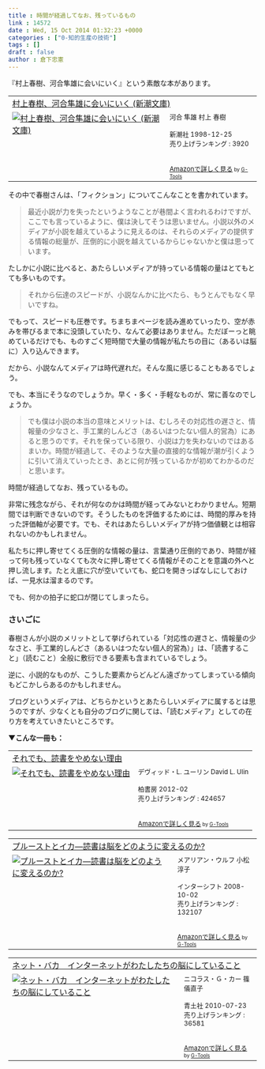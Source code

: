 ```yaml
---
title : 時間が経過してなお、残っているもの
link : 14572
date : Wed, 15 Oct 2014 01:32:23 +0000
categories : ["0-知的生産の技術"]
tags : []
draft : false
author : 倉下忠憲
---
```


『村上春樹、河合隼雄に会いにいく』という素敵な本があります。

<table  border="0" cellpadding="5"><tr><td colspan="2"><a href="http://www.amazon.co.jp/%E6%9D%91%E4%B8%8A%E6%98%A5%E6%A8%B9%E3%80%81%E6%B2%B3%E5%90%88%E9%9A%BC%E9%9B%84%E3%81%AB%E4%BC%9A%E3%81%84%E3%81%AB%E3%81%84%E3%81%8F-%E6%96%B0%E6%BD%AE%E6%96%87%E5%BA%AB-%E6%B2%B3%E5%90%88-%E9%9A%BC%E9%9B%84/dp/4101001456%3FSubscriptionId%3D15SMZCTB9V8NGR2TW082%26tag%3Drashita1000-22%26linkCode%3Dxm2%26camp%3D2025%26creative%3D165953%26creativeASIN%3D4101001456" target="_blank">村上春樹、河合隼雄に会いにいく (新潮文庫)</a><img src="http://www.assoc-amazon.jp/e/ir?t=rashita1000-22&l=ur2&o=9" width="1" height="1" style="border: none;" alt="" /></td></tr><tr><td valign="top"><a href="http://www.amazon.co.jp/%E6%9D%91%E4%B8%8A%E6%98%A5%E6%A8%B9%E3%80%81%E6%B2%B3%E5%90%88%E9%9A%BC%E9%9B%84%E3%81%AB%E4%BC%9A%E3%81%84%E3%81%AB%E3%81%84%E3%81%8F-%E6%96%B0%E6%BD%AE%E6%96%87%E5%BA%AB-%E6%B2%B3%E5%90%88-%E9%9A%BC%E9%9B%84/dp/4101001456%3FSubscriptionId%3D15SMZCTB9V8NGR2TW082%26tag%3Drashita1000-22%26linkCode%3Dxm2%26camp%3D2025%26creative%3D165953%26creativeASIN%3D4101001456" target="_blank"><img src="http://ecx.images-amazon.com/images/I/51QGBH45RKL._SL160_.jpg" border="0" alt="村上春樹、河合隼雄に会いにいく (新潮文庫)" /></a></td><td valign="top"><font size="-1">河合 隼雄 村上 春樹 <br /><br />新潮社  1998-12-25<br />売り上げランキング : 3920<br /><br /><br /><a href="http://www.amazon.co.jp/%E6%9D%91%E4%B8%8A%E6%98%A5%E6%A8%B9%E3%80%81%E6%B2%B3%E5%90%88%E9%9A%BC%E9%9B%84%E3%81%AB%E4%BC%9A%E3%81%84%E3%81%AB%E3%81%84%E3%81%8F-%E6%96%B0%E6%BD%AE%E6%96%87%E5%BA%AB-%E6%B2%B3%E5%90%88-%E9%9A%BC%E9%9B%84/dp/4101001456%3FSubscriptionId%3D15SMZCTB9V8NGR2TW082%26tag%3Drashita1000-22%26linkCode%3Dxm2%26camp%3D2025%26creative%3D165953%26creativeASIN%3D4101001456" target="_blank">Amazonで詳しく見る</a></font><font size="-2"> by <a href="http://www.goodpic.com/mt/aws/index.html" >G-Tools</a></font></td></tr></table>

その中で春樹さんは、「フィクション」についてこんなことを書かれています。

<blockquote>最近小説が力を失ったというようなことが巷間よく言われるわけですが、ここでも言っているように、僕は決してそうは思いません。小説以外のメディアが小説を越えているように見えるのは、それらのメディアの提供する情報の総量が、圧倒的に小説を越えているからじゃないかと僕は思っています。</blockquote>

たしかに小説に比べると、あたらしいメディアが持っている情報の量はとてもとても多いものです。

<blockquote>それから伝達のスピードが、小説なんかに比べたら、もうとんでもなく早いですね。</blockquote>

でもって、スピードも圧巻です。ちまちまページを読み進めていったり、空が赤みを帯びるまで本に没頭していたり、なんて必要はありません。ただぼーっと眺めているだけでも、ものすごく短時間で大量の情報が私たちの目に（あるいは脳に）入り込んできます。

だから、小説なんてメディアは時代遅れだ。そんな風に感じることもあるでしょう。

でも、本当にそうなのでしょうか。早く・多く・手軽なものが、常に善なのでしょうか。

<blockquote>でも僕は小説の本当の意味とメリットは、むしろその対応性の遅さと、情報量の少なさと、手工業的しんどさ（あるいはつたない個人的営為）にあると思うのです。それを保っている限り、小説は力を失わないのではあるまいか。時間が経過して、そのような大量の直接的な情報が潮が引くように引いて消えていったとき、あとに何が残っているかが初めてわかるのだと思います。</blockquote>

時間が経過してなお、残っているもの。

非常に残念ながら、それが何なのかは時間が経ってみないとわかりません。短期間では判断できないのです。そうしたものを評価するためには、時間的厚みを持った評価軸が必要です。でも、それはあたらしいメディアが持つ価値観とは相容れないのかもしれません。

私たちに押し寄せてくる圧倒的な情報の量は、言葉通り圧倒的であり、時間が経って何も残っていなくても次々に押し寄せてくる情報がそのことを意識の外へと押し流します。たとえ底に穴が空いていても、蛇口を開きっぱなしにしておけば、一見水は溜まるのです。

でも、何かの拍子に蛇口が閉じてしまったら。

<H3>さいごに</H3>

春樹さんが小説のメリットとして挙げられている「対応性の遅さと、情報量の少なさと、手工業的しんどさ（あるいはつたない個人的営為）」は、「読書すること」（読むこと）全般に敷衍できる要素も含まれているでしょう。

逆に、小説的なものが、こうした要素からどんどん遠ざかってしまっている傾向もどこかしらあるのかもしれません。

ブログというメディアは、どちらかというとあたらしいメディアに属するとは思うのですが、少なくとも自分のブログに関しては、「読むメディア」としての在り方を考えていきたいところです。

<strong>▼こんな一冊も：</strong>
<table  border="0" cellpadding="5"><tr><td colspan="2"><a href="http://www.amazon.co.jp/%E3%81%9D%E3%82%8C%E3%81%A7%E3%82%82%E3%80%81%E8%AA%AD%E6%9B%B8%E3%82%92%E3%82%84%E3%82%81%E3%81%AA%E3%81%84%E7%90%86%E7%94%B1-%E3%83%87%E3%83%B4%E3%82%A3%E3%83%83%E3%83%89%E3%83%BBL-%E3%83%A6%E3%83%BC%E3%83%AA%E3%83%B3/dp/4760140840%3FSubscriptionId%3D15SMZCTB9V8NGR2TW082%26tag%3Drashita1000-22%26linkCode%3Dxm2%26camp%3D2025%26creative%3D165953%26creativeASIN%3D4760140840" target="_blank">それでも、読書をやめない理由</a><img src="http://www.assoc-amazon.jp/e/ir?t=rashita1000-22&l=ur2&o=9" width="1" height="1" style="border: none;" alt="" /></td></tr><tr><td valign="top"><a href="http://www.amazon.co.jp/%E3%81%9D%E3%82%8C%E3%81%A7%E3%82%82%E3%80%81%E8%AA%AD%E6%9B%B8%E3%82%92%E3%82%84%E3%82%81%E3%81%AA%E3%81%84%E7%90%86%E7%94%B1-%E3%83%87%E3%83%B4%E3%82%A3%E3%83%83%E3%83%89%E3%83%BBL-%E3%83%A6%E3%83%BC%E3%83%AA%E3%83%B3/dp/4760140840%3FSubscriptionId%3D15SMZCTB9V8NGR2TW082%26tag%3Drashita1000-22%26linkCode%3Dxm2%26camp%3D2025%26creative%3D165953%26creativeASIN%3D4760140840" target="_blank"><img src="http://ecx.images-amazon.com/images/I/41buAeGrvcL._SL160_.jpg" border="0" alt="それでも、読書をやめない理由" /></a></td><td valign="top"><font size="-1">デヴィッド・L. ユーリン David L. Ulin <br /><br />柏書房  2012-02<br />売り上げランキング : 424657<br /><br /><br /><a href="http://www.amazon.co.jp/%E3%81%9D%E3%82%8C%E3%81%A7%E3%82%82%E3%80%81%E8%AA%AD%E6%9B%B8%E3%82%92%E3%82%84%E3%82%81%E3%81%AA%E3%81%84%E7%90%86%E7%94%B1-%E3%83%87%E3%83%B4%E3%82%A3%E3%83%83%E3%83%89%E3%83%BBL-%E3%83%A6%E3%83%BC%E3%83%AA%E3%83%B3/dp/4760140840%3FSubscriptionId%3D15SMZCTB9V8NGR2TW082%26tag%3Drashita1000-22%26linkCode%3Dxm2%26camp%3D2025%26creative%3D165953%26creativeASIN%3D4760140840" target="_blank">Amazonで詳しく見る</a></font><font size="-2"> by <a href="http://www.goodpic.com/mt/aws/index.html" >G-Tools</a></font></td></tr></table>

<table  border="0" cellpadding="5"><tr><td colspan="2"><a href="http://www.amazon.co.jp/%E3%83%97%E3%83%AB%E3%83%BC%E3%82%B9%E3%83%88%E3%81%A8%E3%82%A4%E3%82%AB%E2%80%95%E8%AA%AD%E6%9B%B8%E3%81%AF%E8%84%B3%E3%82%92%E3%81%A9%E3%81%AE%E3%82%88%E3%81%86%E3%81%AB%E5%A4%89%E3%81%88%E3%82%8B%E3%81%AE%E3%81%8B-%E3%83%A1%E3%82%A2%E3%83%AA%E3%82%A2%E3%83%B3%E3%83%BB%E3%82%A6%E3%83%AB%E3%83%95/dp/4772695133%3FSubscriptionId%3D15SMZCTB9V8NGR2TW082%26tag%3Drashita1000-22%26linkCode%3Dxm2%26camp%3D2025%26creative%3D165953%26creativeASIN%3D4772695133" target="_blank">プルーストとイカ―読書は脳をどのように変えるのか?</a><img src="http://www.assoc-amazon.jp/e/ir?t=rashita1000-22&l=ur2&o=9" width="1" height="1" style="border: none;" alt="" /></td></tr><tr><td valign="top"><a href="http://www.amazon.co.jp/%E3%83%97%E3%83%AB%E3%83%BC%E3%82%B9%E3%83%88%E3%81%A8%E3%82%A4%E3%82%AB%E2%80%95%E8%AA%AD%E6%9B%B8%E3%81%AF%E8%84%B3%E3%82%92%E3%81%A9%E3%81%AE%E3%82%88%E3%81%86%E3%81%AB%E5%A4%89%E3%81%88%E3%82%8B%E3%81%AE%E3%81%8B-%E3%83%A1%E3%82%A2%E3%83%AA%E3%82%A2%E3%83%B3%E3%83%BB%E3%82%A6%E3%83%AB%E3%83%95/dp/4772695133%3FSubscriptionId%3D15SMZCTB9V8NGR2TW082%26tag%3Drashita1000-22%26linkCode%3Dxm2%26camp%3D2025%26creative%3D165953%26creativeASIN%3D4772695133" target="_blank"><img src="http://ecx.images-amazon.com/images/I/51A%2Bh6ZB4iL._SL160_.jpg" border="0" alt="プルーストとイカ―読書は脳をどのように変えるのか?" /></a></td><td valign="top"><font size="-1">メアリアン・ウルフ 小松 淳子 <br /><br />インターシフト  2008-10-02<br />売り上げランキング : 132107<br /><br /><br /><a href="http://www.amazon.co.jp/%E3%83%97%E3%83%AB%E3%83%BC%E3%82%B9%E3%83%88%E3%81%A8%E3%82%A4%E3%82%AB%E2%80%95%E8%AA%AD%E6%9B%B8%E3%81%AF%E8%84%B3%E3%82%92%E3%81%A9%E3%81%AE%E3%82%88%E3%81%86%E3%81%AB%E5%A4%89%E3%81%88%E3%82%8B%E3%81%AE%E3%81%8B-%E3%83%A1%E3%82%A2%E3%83%AA%E3%82%A2%E3%83%B3%E3%83%BB%E3%82%A6%E3%83%AB%E3%83%95/dp/4772695133%3FSubscriptionId%3D15SMZCTB9V8NGR2TW082%26tag%3Drashita1000-22%26linkCode%3Dxm2%26camp%3D2025%26creative%3D165953%26creativeASIN%3D4772695133" target="_blank">Amazonで詳しく見る</a></font><font size="-2"> by <a href="http://www.goodpic.com/mt/aws/index.html" >G-Tools</a></font></td></tr></table>

<table  border="0" cellpadding="5"><tr><td colspan="2"><a href="http://www.amazon.co.jp/%E3%83%8D%E3%83%83%E3%83%88%E3%83%BB%E3%83%90%E3%82%AB-%E3%82%A4%E3%83%B3%E3%82%BF%E3%83%BC%E3%83%8D%E3%83%83%E3%83%88%E3%81%8C%E3%82%8F%E3%81%9F%E3%81%97%E3%81%9F%E3%81%A1%E3%81%AE%E8%84%B3%E3%81%AB%E3%81%97%E3%81%A6%E3%81%84%E3%82%8B%E3%81%93%E3%81%A8-%E3%83%8B%E3%82%B3%E3%83%A9%E3%82%B9%E3%83%BB%EF%BC%A7%E3%83%BB%E3%82%AB%E3%83%BC/dp/4791765559%3FSubscriptionId%3D15SMZCTB9V8NGR2TW082%26tag%3Drashita1000-22%26linkCode%3Dxm2%26camp%3D2025%26creative%3D165953%26creativeASIN%3D4791765559" target="_blank">ネット・バカ　インターネットがわたしたちの脳にしていること</a><img src="http://www.assoc-amazon.jp/e/ir?t=rashita1000-22&l=ur2&o=9" width="1" height="1" style="border: none;" alt="" /></td></tr><tr><td valign="top"><a href="http://www.amazon.co.jp/%E3%83%8D%E3%83%83%E3%83%88%E3%83%BB%E3%83%90%E3%82%AB-%E3%82%A4%E3%83%B3%E3%82%BF%E3%83%BC%E3%83%8D%E3%83%83%E3%83%88%E3%81%8C%E3%82%8F%E3%81%9F%E3%81%97%E3%81%9F%E3%81%A1%E3%81%AE%E8%84%B3%E3%81%AB%E3%81%97%E3%81%A6%E3%81%84%E3%82%8B%E3%81%93%E3%81%A8-%E3%83%8B%E3%82%B3%E3%83%A9%E3%82%B9%E3%83%BB%EF%BC%A7%E3%83%BB%E3%82%AB%E3%83%BC/dp/4791765559%3FSubscriptionId%3D15SMZCTB9V8NGR2TW082%26tag%3Drashita1000-22%26linkCode%3Dxm2%26camp%3D2025%26creative%3D165953%26creativeASIN%3D4791765559" target="_blank"><img src="http://ecx.images-amazon.com/images/I/41JPKdOpzSL._SL160_.jpg" border="0" alt="ネット・バカ　インターネットがわたしたちの脳にしていること" /></a></td><td valign="top"><font size="-1">ニコラス・Ｇ・カー 篠儀直子 <br /><br />青土社  2010-07-23<br />売り上げランキング : 36581<br /><br /><br /><a href="http://www.amazon.co.jp/%E3%83%8D%E3%83%83%E3%83%88%E3%83%BB%E3%83%90%E3%82%AB-%E3%82%A4%E3%83%B3%E3%82%BF%E3%83%BC%E3%83%8D%E3%83%83%E3%83%88%E3%81%8C%E3%82%8F%E3%81%9F%E3%81%97%E3%81%9F%E3%81%A1%E3%81%AE%E8%84%B3%E3%81%AB%E3%81%97%E3%81%A6%E3%81%84%E3%82%8B%E3%81%93%E3%81%A8-%E3%83%8B%E3%82%B3%E3%83%A9%E3%82%B9%E3%83%BB%EF%BC%A7%E3%83%BB%E3%82%AB%E3%83%BC/dp/4791765559%3FSubscriptionId%3D15SMZCTB9V8NGR2TW082%26tag%3Drashita1000-22%26linkCode%3Dxm2%26camp%3D2025%26creative%3D165953%26creativeASIN%3D4791765559" target="_blank">Amazonで詳しく見る</a></font><font size="-2"> by <a href="http://www.goodpic.com/mt/aws/index.html" >G-Tools</a></font></td></tr></table>


